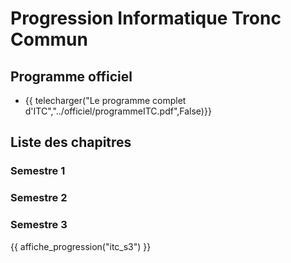 # Progression Informatique Tronc Commun

## Programme officiel 

* {{ telecharger("Le programme complet d'ITC","../officiel/programmeITC.pdf",False)}}

## Liste des chapitres

### Semestre 1

### Semestre 2

### Semestre 3

{{ affiche_progression("itc_s3") }}

